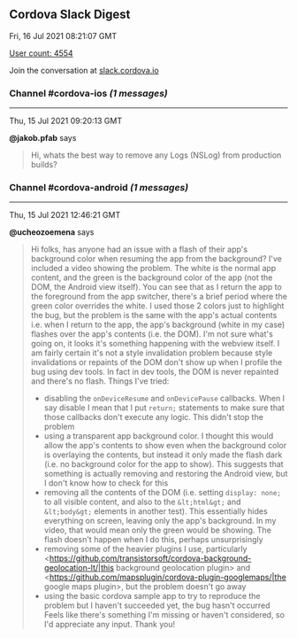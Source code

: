 ## Cordova Slack Digest
Fri, 16 Jul 2021 08:21:07 GMT

[User count: 4554](https://cordova.slack.com/)


Join the conversation at [slack.cordova.io](http://slack.cordova.io/)

### __Channel #cordova-ios__ _(1 messages)_
---

Thu, 15 Jul 2021 09:20:13 GMT

__@jakob.pfab__ says 
> Hi, whats the best way to remove any Logs (NSLog) from production builds?
> 

### __Channel #cordova-android__ _(1 messages)_
---

Thu, 15 Jul 2021 12:46:21 GMT

__@ucheozoemena__ says 
> Hi folks, has anyone had an issue with a flash of their app's background color when resuming the app from the background? I've included a video showing the problem. The white is the normal app content, and the green is the background color of the app (not the DOM, the Android view itself). You can see that as I return the app to the foreground from the app switcher, there's a brief period where the green color overrides the white. I used those 2 colors just to highlight the bug, but the problem is the same with the app's actual contents i.e. when I return to the app, the app's background (white in my case) flashes over the app's contents (i.e. the DOM). I'm not sure what's going on, it looks it's something happening with the webview itself. I am fairly certain it's not a style invalidation problem because style invalidations or repaints of the DOM don't show up when I profile the bug using dev tools. In fact in dev tools, the DOM is never repainted and there's no flash. Things I've tried:
> - disabling the `onDeviceResume` and `onDevicePause` callbacks. When I say disable I mean that I put `return;` statements to make sure that those callbacks don't execute any logic. This didn't stop the problem
> - using a transparent app background color. I thought this would allow the app's contents to show even when the background color is overlaying the contents, but instead it only made the flash dark (i.e. no background color for the app to show). This suggests that something is actually removing and restoring the Android view, but I don't know how to check for this
> - removing all the contents of the DOM (i.e. setting `display: none;` to all visible content, and also to the `&lt;html&gt;` and `&lt;body&gt;` elements in another test). This essentially hides everything on screen, leaving only the app's background. In my video, that would mean only the green would be showing. The flash doesn't happen when I do this, perhaps unsurprisingly
> - removing some of the heavier plugins I use, particularly <https://github.com/transistorsoft/cordova-background-geolocation-lt/|this background geolocation plugin> and <https://github.com/mapsplugin/cordova-plugin-googlemaps/|the google maps plugin>, but the problem doesn't go away
> - using the basic cordova sample app to try to reproduce the problem but I haven't succeeded yet, the bug hasn't occurred
> Feels like there's something I'm missing or haven't considered, so I'd appreciate any input. Thank you!
> 
